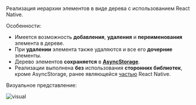 Реализация иерархии элементов в виде дерева с использованием React Native.

Особенности:
- Имеется возможность **добавления**, **удаления** и **переименования** элемента в дереве.
- При **удалении** элемента также удаляются и все его **дочерние** элементы.
- Дерево элементов **сохраняется** в **[AsyncStorage](https://github.com/react-native-community/async-storage)**.
- Реализации выполнена **без** использования **сторонних библиотек**, кроме AsyncStorage, ранее являющейся [частью](https://facebook.github.io/react-native/docs/asyncstorage) React Native.

Визуальное представление:

![visual](https://im2.ezgif.com/tmp/ezgif-2-a4125d7dce99.gif)